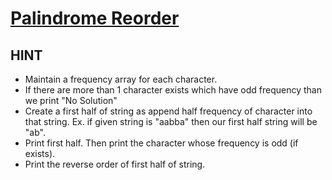# [Palindrome Reorder](https://cses.fi/problemset/task/1755)
## HINT
* Maintain a frequency array for each character.
* If there are more than 1 character exists which have odd frequency than we print "No Solution"
* Create a first half of string as append half frequency of character into that string. Ex. if given string is "aabba" then our first half string will be "ab".
* Print first half. Then print the character whose frequency is odd (if exists).
* Print the reverse order of first half of string.